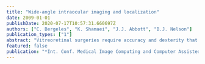 ```yaml
---
title: "Wide-angle intraocular imaging and localization"
date: 2009-01-01
publishDate: 2020-07-17T10:57:31.660697Z
authors: ["C. Bergeles", "K. Shamaei", "J.J. Abbott", "B.J. Nelson"]
publication_types: ["1"]
abstract: "Vitreoretinal surgeries require accuracy and dexterity that is often beyond the capabilities of human surgeons. Untethered robotic devices that can achieve the desired precision have been proposed, and localization information is required for their control. Since the interior of the human eye is externally observable, vision can be used for their localization. In this paper we examine the effects of the human eye optics on imaging and localizing intraocular devices. We propose a method for wide-angle intraocular imaging and localization. We demonstrate accurate localization with experiments in a model eye. © 2009 Springer-Verlag."
featured: false
publication: "*Int. Conf. Medical Image Computing and Computer Assisted Intervention*"
---
```


